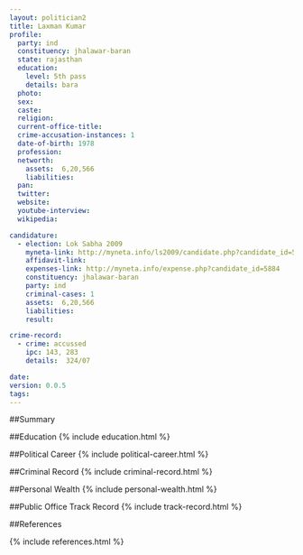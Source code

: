 ```yaml
---
layout: politician2
title: Laxman Kumar
profile: 
  party: ind
  constituency: jhalawar-baran
  state: rajasthan
  education: 
    level: 5th pass
    details: bara
  photo: 
  sex: 
  caste: 
  religion: 
  current-office-title: 
  crime-accusation-instances: 1
  date-of-birth: 1978
  profession: 
  networth: 
    assets:  6,20,566
    liabilities: 
  pan: 
  twitter: 
  website: 
  youtube-interview: 
  wikipedia: 

candidature: 
  - election: Lok Sabha 2009
    myneta-link: http://myneta.info/ls2009/candidate.php?candidate_id=5884
    affidavit-link: 
    expenses-link: http://myneta.info/expense.php?candidate_id=5884
    constituency: jhalawar-baran 
    party: ind
    criminal-cases: 1
    assets:  6,20,566
    liabilities: 
    result:  

crime-record: 
  - crime: accussed
    ipc: 143, 283
    details:  324/07  

date: 
version: 0.0.5
tags: 
---
```

##Summary


##Education
{% include education.html %}


##Political Career
{% include political-career.html %}


##Criminal Record
{% include criminal-record.html %}


##Personal Wealth
{% include personal-wealth.html %}


##Public Office Track Record
{% include track-record.html %}


##References


{% include references.html %}